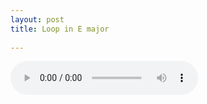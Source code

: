 ```yaml
---
layout: post
title: Loop in E major
 
---
```




<audio controls>
  <source src="/assets/recs/Emajorloop.mp3" type="audio/mpeg">
Your browser does not support the audio element.
</audio>